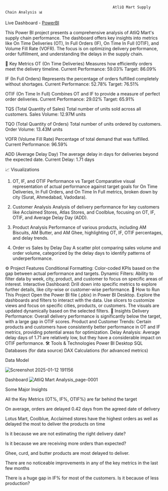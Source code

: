                                                     AtliQ Mart Supply Chain Analysis 📊



Live Dashboard - [PowerBI](https://app.powerbi.com/groups/me/reports/949c5632-04ad-4a52-861d-fa123e3a4002/eb422f36245a3cc37a5b?experience=power-bi)

This Power BI project presents a comprehensive analysis of AtliQ Mart's supply chain performance. The dashboard offers key insights into metrics like On Time Deliveries (OT), In Full Orders (IF), On Time In Full (OTIF), and Volume Fill Rate (VOFR). The focus is on optimizing delivery performance, order fulfillment, and understanding the delays in the supply chain.

🔑 Key Metrics
OT (On Time Deliveries)
Measures how efficiently orders meet the delivery timeline.
Current Performance: 59.03%
Target: 86.09%

IF (In Full Orders)
Represents the percentage of orders fulfilled completely without shortages.
Current Performance: 52.78%
Target: 76.51%

OTIF (On Time In Full)
Combines OT and IF to provide a measure of perfect order deliveries.
Current Performance: 29.02%
Target: 65.91%

TQS (Total Quantity of Sales)
Total number of units sold across all customers.
Sales Volume: 12.97M units

TQO (Total Quantity of Orders)
Total number of units ordered by customers.
Order Volume: 13.43M units

VOFR (Volume Fill Rate)
Percentage of total demand that was fulfilled.
Current Performance: 96.59%

ADD (Average Delay Day)
The average delay in days for deliveries beyond the expected date.
Current Delay: 1.71 days

📈 Visualizations
1. OT, IF, and OTIF Performance vs Target
Comparative visual representation of actual performance against target goals for On Time Deliveries, In Full Orders, and On Time In Full metrics, broken down by city (Surat, Ahmedabad, Vadodara).

2. Customer Analysis
Analysis of delivery performance for key customers like Acclaimed Stores, Atlas Stores, and Coolblue, focusing on OT, IF, OTIF, and Average Delay Day (ADD).

3. Product Analysis
Performance of various products, including AM Biscuits, AM Butter, and AM Ghee, highlighting OT, IF, OTIF percentages, and delay trends.

4. Order vs Sales by Delay Day
A scatter plot comparing sales volume and order volume, categorized by the delay days to identify patterns of underperformance.

⚙️ Project Features
Conditional Formatting: Color-coded KPIs based on the gap between actual performance and targets.
Dynamic Filters: Ability to filter data by week, city, product, and customer to focus on specific areas of interest.
Interactive Dashboard: Drill down into specific metrics to explore further details, like city-wise or customer-wise performance.
🚀 How to Run This Project
Open the Power BI file (.pbix) in Power BI Desktop.
Explore the dashboards and filters to interact with the data.
Use slicers to customize views and focus on specific cities, products, or customers.
The visuals are updated dynamically based on the selected filters.
📄 Insights
Delivery Performance: Overall delivery performance is significantly below the target, with a large gap in OTIF scores.
Product and Customer Trends: Certain products and customers have consistently better performance in OT and IF metrics, providing potential areas for optimization.
Delay Analysis: Average delay days of 1.71 are relatively low, but they have a considerable impact on OTIF performance.
🛠️ Tools & Technologies
Power BI Desktop
SQL Databases (for data source)
DAX Calculations (for advanced metrics)

Data Model

![Screenshot 2025-01-12 191156](https://github.com/user-attachments/assets/c12f8666-7b06-490e-8668-fc7d8523f739)

Dashboard
![AtliQ Mart Analysis_page-0001](https://github.com/user-attachments/assets/4c94c4b0-6dcb-4cb2-8fd4-cc303820ce5f)

Some Major Insights

All the Key Metrics (OT%, IF%, OTIF%) are far behind the target

On average, orders are delayed 0.42 days from the agreed date of delivery

Lotus Mart, Coolblue, Acclaimed stores have the highest orders as well as delayed the most to deliver the products on time

Is it because we are not estimating the right delivery date?

Is it because we are receiving more orders than expected?

Ghee, curd, and butter products are most delayed to deliver.

There are no noticeable improvements in any of the key metrics in the last few months

There is a huge gap in IF% for most of the customers. Is it because of less production?
